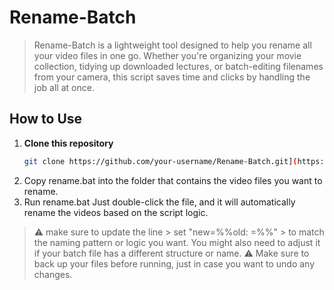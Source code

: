 # Rename-Batch
> Rename-Batch is a lightweight tool designed to help you rename all your video files in one go. Whether you're organizing your movie collection, tidying up downloaded lectures, or batch-editing filenames from your camera, this script saves time and clicks by handling the job all at once.

## How to Use

1. **Clone this repository**  
   ```bash
   git clone https://github.com/your-username/Rename-Batch.git](https://github.com/Jetsvk/Rename-Batch)

2. Copy rename.bat into the folder that contains the video files you want to rename.
3. Run rename.bat Just double-click the file, and it will automatically rename the videos based on the script logic.

> ⚠️ make sure to update the line > set "new=%%old: =%%" > to match the naming pattern or logic you want. You might also need to adjust it if your batch file has a different structure or name. 
> ⚠️ Make sure to back up your files before running, just in case you want to undo any changes.
